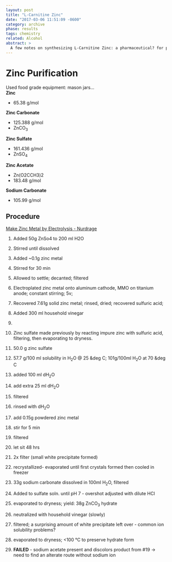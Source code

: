 ```yaml
---
layout: post
title: "L-Carnitine Zinc"
date: "2017-03-06 11:51:09 -0600"
category: archive
phase: results
tags: chemistry
related: Alcohol
abstract: >
  A few notes on synthesizing L-Carnitine Zinc: a pharmaceutical? for protecting the gut. Possible use in the anti-hangover project.
---
```


# Zinc Purification
Used food grade equipment: mason jars...  
**Zinc**
  - 65.38 g/mol  

**Zinc Carbonate**
  - 125.388 g/mol
  - ZnCO<sub>3</sub>  

**Zinc Sulfate**
  - 161.436 g/mol
  - ZnSO<sub>4</sub>  

**Zinc Acetate**
  - Zn(O2CCH3)2
  - 183.48 g/mol  

**Sodium Carbonate**
  - 105.99 g/mol  

## Procedure
[Make Zinc Metal by Electrolysis - Nurdrage](https://www.youtube.com/watch?v=y3WJFsr7HDY)
1. Added 50g ZnSo4 to 200 ml H2O
2. Stirred until dissolved
3. Added ~0.1g zinc metal
4. Stirred for 30 min
5. Allowed to settle; decanted; filtered
6. Electroplated zinc metal onto aluminum cathode, MMO on titanium anode; constant stirring; 5v;
7. Recovered 7.61g solid zinc metal; rinsed, dried; recovered sulfuric acid;
8. Added 300 ml household vinegar
9.

1. Zinc sulfate made previously by reacting impure zinc with sulfuric acid, filtering, then evaporating to dryness.
2. 50.0 g zinc sulfate
3. 57.7 g/100 ml solubility in H<sub>2</sub>O @ 25 &deg C; 101g/100ml H<sub>2</sub>O at 70 &deg C
4. added 100 ml dH<sub>2</sub>O
5. add extra 25 ml dH<sub>2</sub>O
6. filtered
7. rinsed with dH<sub>2</sub>O
8. add 0.15g powdered zinc metal
9. stir for 5 min
10. filtered
11. let sit 48 hrs
12. 2x filter (small white precipitate formed)
13. recrystallized- evaporated until first crystals formed then cooled in freezer
14. 33g sodium carbonate dissolved in 100ml H<sub>2</sub>O, filtered
15. Added to sulfate soln. until pH 7 - overshot adjusted with dilute HCl
16. evaporated to dryness; yield: 38g ZnCO<sub>3</sub> hydrate
17. neutralized with household vinegar (slowly)
18. filtered; a surprising amount of white precipitate left over - common ion solubility problems?
19. evaporated to dryness; <100 &deg;C to preserve hydrate form
20. **FAILED** - sodium acetate present and discolors product from #19 -> need to find an alterate route without sodium ion
